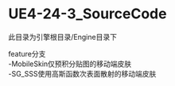 # UE4-24-3_SourceCode
此目录为引擎根目录/Engine目录下

feature分支<br>
-MobileSkin仅预积分贴图的移动端皮肤<br>
-SG_SSS使用高斯函数次表面散射的移动端皮肤<br>
